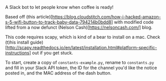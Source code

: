 A Slack bot to let people know when coffee is ready!

Based off (this article)[https://blog.cloudstitch.com/how-i-hacked-amazon-s-5-wifi-button-to-track-baby-data-794214b0bdd8] with modified code lifted from a now defunct (Nelson Cash)[https://nelsoncash.com/] blog.

This code requires scapy, which is kind of a bear to install on a mac. Check (t)his install guide)[http://scapy.readthedocs.io/en/latest/installation.html#platform-specific-instructions] out if you get stuck.

To start, create a copy of `constants-example.py`, rename to `constants.py` and fill in your Slack API token, the  ID for the channel you'd like the notice posted in, and the MAC address of the dash button.